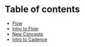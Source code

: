 # Table of contents

* [Flow](README.md)
* [Intro to Flow](intro-to-flow.md)
* [New Concepts](new-concepts.md)
* [Intro to Cadence](intro-to-cadence.md)
